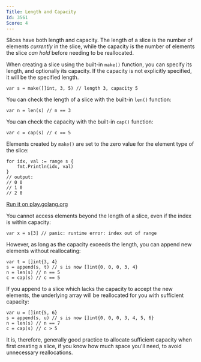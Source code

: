 ```yaml
---
Title: Length and Capacity
Id: 3561
Score: 4
---
```

Slices have both length and capacity.  The length of a slice is the number of elements *currently* in the slice, while the capacity is the number of elements the slice *can hold* before needing to be reallocated.

When creating a slice using the built-in `make()` function, you can specify its length, and optionally its capacity. If the capacity is not explicitly specified, it will be the specified length.
```
var s = make([]int, 3, 5) // length 3, capacity 5
```

You can check the length of a slice with the built-in `len()` function:
```
var n = len(s) // n == 3
```

You can check the capacity with the built-in `cap()` function:
```
var c = cap(s) // c == 5
```

Elements created by `make()` are set to the zero value for the element type of the slice:
```
for idx, val := range s {
    fmt.Println(idx, val)
}
// output:
// 0 0
// 1 0
// 2 0
```
[Run it on play.golang.org][1]

You cannot access elements beyond the length of a slice, even if the index is within capacity:
```
var x = s[3] // panic: runtime error: index out of range
```
However, as long as the capacity exceeds the length, you can append new elements without reallocating:
```
var t = []int{3, 4}
s = append(s, t) // s is now []int{0, 0, 0, 3, 4}
n = len(s) // n == 5
c = cap(s) // c == 5
```

If you append to a slice which lacks the capacity to accept the new elements, the underlying array will be reallocated for you with sufficient capacity:
```
var u = []int{5, 6}
s = append(s, u) // s is now []int{0, 0, 0, 3, 4, 5, 6}
n = len(s) // n == 7
c = cap(s) // c > 5
```
It is, therefore, generally good practice to allocate sufficient capacity when first creating a slice, if you know how much space you'll need, to avoid unnecessary reallocations.

  [1]: https://play.golang.org/p/E1OoWPDjwW


